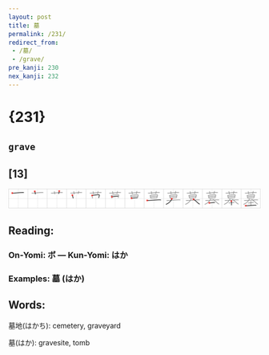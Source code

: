 ```yaml
---
layout: post
title: 墓
permalink: /231/
redirect_from:
 - /墓/
 - /grave/
pre_kanji: 230
nex_kanji: 232
---
```


# {231}

## `grave`

## [13]

<div class="stroke"><img src="../images/E5A293.png" /></div>

## Reading:

### On-Yomi: ボ &mdash; Kun-Yomi: はか

### Examples: 墓 (はか)

## Words:

墓地(はかち): cemetery, graveyard

墓(はか): gravesite, tomb
